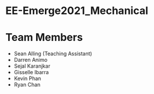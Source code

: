 # EE-Emerge2021_Mechanical

# Team Members
* Sean Alling (Teaching Assistant)
* Darren Animo
* Sejal Karanjkar
* Gisselle Ibarra
* Kevin Phan
* Ryan Chan
